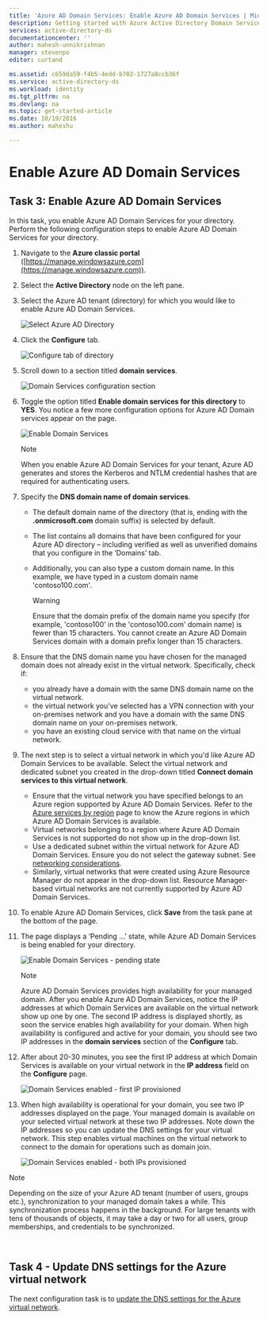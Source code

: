 ```yaml
---
title: 'Azure AD Domain Services: Enable Azure AD Domain Services | Microsoft Docs'
description: Getting started with Azure Active Directory Domain Services
services: active-directory-ds
documentationcenter: ''
author: mahesh-unnikrishnan
manager: stevenpo
editor: curtand

ms.assetid: c659da59-f4b5-4edd-b702-1727a8ccb36f
ms.service: active-directory-ds
ms.workload: identity
ms.tgt_pltfrm: na
ms.devlang: na
ms.topic: get-started-article
ms.date: 10/19/2016
ms.author: maheshu

---
```

# Enable Azure AD Domain Services
## Task 3: Enable Azure AD Domain Services
In this task, you enable Azure AD Domain Services for your directory. Perform the following configuration steps to enable Azure AD Domain Services for your directory.

1. Navigate to the **Azure classic portal** ([https://manage.windowsazure.com](https://manage.windowsazure.com)).
2. Select the **Active Directory** node on the left pane.
3. Select the Azure AD tenant (directory) for which you would like to enable Azure AD Domain Services.
   
    ![Select Azure AD Directory](./media/active-directory-domain-services-getting-started/select-aad-directory.png)
4. Click the **Configure** tab.
   
    ![Configure tab of directory](./media/active-directory-domain-services-getting-started/configure-tab.png)
5. Scroll down to a section titled **domain services**.
   
    ![Domain Services configuration section](./media/active-directory-domain-services-getting-started/domain-services-configuration.png)
6. Toggle the option titled **Enable domain services for this directory** to **YES**. You notice a few more configuration options for Azure AD Domain services appear on the page.
   
    ![Enable Domain Services](./media/active-directory-domain-services-getting-started/enable-domain-services.png)
   
   > [!NOTE]
   > When you enable Azure AD Domain Services for your tenant, Azure AD generates and stores the Kerberos and NTLM credential hashes that are required for authenticating users.
   > 
   > 
7. Specify the **DNS domain name of domain services**.
   
   * The default domain name of the directory (that is, ending with the **.onmicrosoft.com** domain suffix) is selected by default.
   * The list contains all domains that have been configured for your Azure AD directory – including verified as well as unverified domains that you configure in the ‘Domains’ tab.
   * Additionally, you can also type a custom domain name. In this example, we have typed in a custom domain name 'contoso100.com'.
     
     > [!WARNING]
     > Ensure that the domain prefix of the domain name you specify (for example, 'contoso100' in the 'contoso100.com' domain name) is fewer than 15 characters. You cannot create an Azure AD Domain Services domain with a domain prefix longer than 15 characters.
     > 
     > 
8. Ensure that the DNS domain name you have chosen for the managed domain does not already exist in the virtual network. Specifically, check if:
   
   * you already have a domain with the same DNS domain name on the virtual network.
   * the virtual network you've selected has a VPN connection with your on-premises network and you have a domain with the same DNS domain name on your on-premises network.
   * you have an existing cloud service with that name on the virtual network.
9. The next step is to select a virtual network in which you'd like Azure AD Domain Services to be available. Select the virtual network and dedicated subnet you created in the drop-down titled **Connect domain services to this virtual network**.
   
   * Ensure that the virtual network you have specified belongs to an Azure region supported by Azure AD Domain Services. Refer to the [Azure services by region](https://azure.microsoft.com/regions/#services/) page to know the Azure regions in which Azure AD Domain Services is available.
   * Virtual networks belonging to a region where Azure AD Domain Services is not supported do not show up in the drop-down list.
   * Use a dedicated subnet within the virtual network for Azure AD Domain Services. Ensure you do not select the gateway subnet. See [networking considerations](active-directory-ds-networking.md). 
   * Similarly, virtual networks that were created using Azure Resource Manager do not appear in the drop-down list. Resource Manager-based virtual networks are not currently supported by Azure AD Domain Services.
10. To enable Azure AD Domain Services, click **Save** from the task pane at the bottom of the page.
11. The page displays a ‘Pending …’ state, while Azure AD Domain Services is being enabled for your directory.
    
    ![Enable Domain Services - pending state](./media/active-directory-domain-services-getting-started/enable-domain-services-pendingstate.png)
    
    > [!NOTE]
    > Azure AD Domain Services provides high availability for your managed domain. After you enable Azure AD Domain Services, notice the IP addresses at which Domain Services are available on the virtual network show up one by one. The second IP address is displayed shortly, as soon the service enables high availability for your domain. When high availability is configured and active for your domain, you should see two IP addresses in the **domain services** section of the **Configure** tab.
    > 
    > 
12. After about 20-30 minutes, you see the first IP address at which Domain Services is available on your virtual network in the **IP address** field on the **Configure** page.
    
    ![Domain Services enabled - first IP provisioned](./media/active-directory-domain-services-getting-started/domain-services-enabled-firstdc-available.png)
13. When high availability is operational for your domain, you see two IP addresses displayed on the page. Your managed domain is available on your selected virtual network at these two IP addresses. Note down the IP addresses so you can update the DNS settings for your virtual network. This step enables virtual machines on the virtual network to connect to the domain for operations such as domain join.
    
    ![Domain Services enabled - both IPs provisioned](./media/active-directory-domain-services-getting-started/domain-services-enabled-bothdcs-available.png)

> [!NOTE]
> Depending on the size of your Azure AD tenant (number of users, groups etc.), synchronization to your managed domain takes a while. This synchronization process happens in the background. For large tenants with tens of thousands of objects, it may take a day or two for all users, group memberships, and credentials to be synchronized.
> 
> 

<br>

## Task 4 - Update DNS settings for the Azure virtual network
The next configuration task is to [update the DNS settings for the Azure virtual network](active-directory-ds-getting-started-dns.md).

